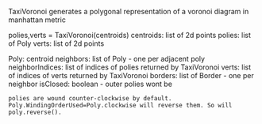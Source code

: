TaxiVoronoi generates a polygonal representation of a voronoi diagram in manhattan metric

polies,verts = TaxiVoronoi(centroids)
	centroids:	list of 2d points
	polies: list of Poly
	verts: list of 2d points

Poly:
	centroid
	neighbors:	list of Poly - one per adjacent poly
	neighborIndices: list of indices of polies returned by TaxiVoronoi
	verts: list of indices of verts returned by TaxiVoronoi
	borders: list of Border - one per neighbor
	isClosed: boolean - outer polies wont be

	polies are wound counter-clockwise by default. Poly.WindingOrderUsed=Poly.clockwise will reverse them. So will poly.reverse().
